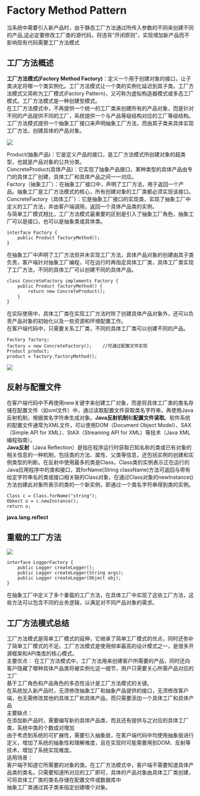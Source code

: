# Factory Method Pattern
当系统中需要引入新产品时，由于静态工厂方法通过所传入参数的不同来创建不同的产品,这必定要修改工厂类的源代码，将违背“开闭原则”，实现增加新产品而不影响现有代码需要工厂方法模式
## 工厂方法概述
**工厂方法模式(Factory Method Factory)**：定义一个用于创建对象的接口，让子类决定将哪一个类实例化。工厂方法模式让一个类的实例化延迟到其子类。工厂方法模式又简称为工厂模式(Factory Pattern)，又可称为虚拟构造器模式或多态工厂模式。工厂方法模式是一种创建型模式。  
在工厂方法模式中，不再提供一个统一的工厂类来创建所有的产品对象，而是针对不同的产品提供不同的工厂，系统提供一个与产品等级结构对应的工厂等级结构。  
工厂方法模式提供一个抽象工厂接口来声明抽象工厂方法，而由其子类来具体实现工厂方法，创建具体的产品对象。  

<image src="images/factorymethod1.jpeg">

Product(抽象产品)：它是定义产品的接口，是工厂方法模式所创建对象的超类型，也就是产品对象的公共分类。  
ConcreteProduct(具体产品)：它实现了抽象产品接口，某种类型的具体产品由专门的具体工厂创建，具体工厂和具体产品之间一一对应。  
Factory（抽象工厂）：在抽象工厂接口中，声明了工厂方法，用于返回一个产品。抽象工厂是工厂方法模式的核心，所有创建对象的工厂类都必须实现该接口。  
ConcreteFactory（具体工厂）：它是抽象工厂接口的实现类，实现了抽象工厂中定义的工厂方法，并由客户端调用，返回一个具体产品类的实例。  
与简单工厂模式相比，工厂方法模式最重要的区别是引入了抽象工厂角色，抽象工厂可以是接口，也可以是抽象类或具体类。

```
interface Factory {
	public Product factoryMethod();
}
```  
在抽象工厂中声明了工厂方法但并未实现工厂方法，具体产品对象的创建由其子类负责，客户端针对抽象工厂编程，可在运行时再指定具体工厂类，具体工厂类实现了工厂方法，不同的具体工厂可以创建不同的具体产品。  

```
class ConcreteFactory implements Factory {
	public Product factoryMethod() {
		return new ConcreteProduct();
	}
}
```  
在实际使用中，具体工厂类在实现工厂方法时除了创建具体产品对象外，还可以负责产品对象的初始化以及一些资源和环境配置工作。  
在客户端代码中，只需要关系工厂类，不同的具体工厂类可以创建不同的产品。  

```
Factory factory;
factory = new ConcreteFactory(); 	//可通过配置文件实现
Product product;
product = factory.factoryMethod();
```  
<image src="images/factorymethod2.jpeg">  

## 反射与配置文件
在客户端代码中不再使用new关键字来创建工厂对象，而是将具体工厂类的类名存储在配置文件（如xml文件）中，通过读取配置文件获取类名字符串，再使用Java反射机制，根据类名字符串生成对象。**Java反射机制**和**配置文件读取**。软件系统的配置文件通常为XML文件，可以使用DOM（Document Object Model）、SAX（Simple API for XML）、StAX（Streaming API for XML）等技术（Java XML编程指南）。  
**Java反射**（Java Reflection）是指在程序运行时获取已知名称的类或已有对象的相关信息的一种机制，包括类的方法、属性、父类等信息，还包括实例的创建和实例类型的判断。在反射中使用最多的类是Class，Class类的实例表示正在运行的Java应用程序中的类和接口，其forName(String className)方法可返回与带有给定字符串名的类或接口相关联的Class对象，在通过Class对象的newInstance()方法创建此对象所表示的类的一个新实例，即通过一个类名字符串得到类的实例。  

```
Class c = Class.forName("string");
Obkect o = c.newInstance();
return o;
```
**java.lang.reflect**

## 重载的工厂方法
<image src="images/factorymethod3.jpeg">  

```
interface LoggerFactory {
	public Logger createLogger();
	public Logger createLogger(String args);
	public Logger createLogger(Object obj);
}
```  
在抽象工厂中定义了多个重载的工厂方法，在具体工厂中实现了这些工厂方法，这些方法可以包含不同的业务逻辑，以满足对不同产品对象的需求。  
## 工厂方法模式总结
工厂方法模式是简单工厂模式的延伸，它继承了简单工厂模式的优点，同时还弥补了简单工厂模式的不足。工厂方法模式是使用频率最高的设计模式之一，是很多开源框架和API类库的核心模式。  
主要优点：
在工厂方法模式中，工厂方法用来创建客户所需要的产品，同时还向客户隐藏了哪种具体产品类将被实例化这一细节，用户只需要关心所需产品对应的工厂  
基于工厂角色和产品角色的多态性设计是工厂方法模式的关键。  
在系统加入新产品时，无须修改抽象工厂和抽象产品提供的接口，无须修改客户端，也无需修改其他的具体工厂和具体产品，而只需要添加一个具体工厂和具体产品  
主要缺点：  
在添加新产品时，需要编写新的具体产品类，而且还有提供与之对应的具体工厂类，系统中类的个数成对增加  
由于考虑到系统的可扩展性，需要引入抽象层，在客户端代码中均使用抽象层进行定义，增加了系统的抽象性和理解难度，且在实现时可能需要用到DOM、反射等技术，增加了系统实现难度。  
适用场景：  
客户端不知道它所需要的对象的类。在工厂方法模式中，客户端不需要知道具体产品类的类名，只需要知道所对应的工厂即可，具体的产品对象由具体工厂类创建，可将具体工厂类的类名存储在配置文件或数据库中  
抽象工厂类通过其子类来指定创建哪个对象。
